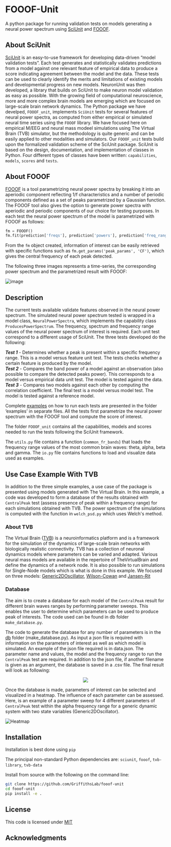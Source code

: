 # FOOOF-Unit

A python package for running validation tests on models generating a neural power spectrum using [SciUnit](https://github.com/scidash/sciunit) and [FOOOF](https://github.com/fooof-tools/fooof).

## About SciUnit

[SciUnit](https://scidash.org/sciunit.html) is an easy-to-use framework for developing data-driven “model validation tests”. Each test generates and statistically validates predictions from a model against one relevant feature of empirical data to produce a score indicating agreement between the model and the data. These tests can be used to clearly identify the merits and limitations of existing models and developmental progress on new models. NeuronUnit was then developed, a library that builds on SciUnit to make neuron model validation as easy as possible. With the growing field of computational neuroscience, more and more complex brain models are emerging which are focused on large-scale brain network dynamics. The Python package we have develped, `FOOOF_unit`, implements `SciUnit` tests for several features of neural power spectra, as computed from either empirical or simulated neural time series using the `FOOOF` library. We have focused here on empirical M/EEG and neural mass modeel simulations using The Virtual Brain (TVB) simulator, but the methodology is quite generic and can be easily applied to other modalities and simulators. Our `FOOOF_unit` tests build upon the formalized validation scheme of the SciUnit package. SciUnit is based on the design, documentation, and implementation of classes in Python. Four different types of classes have been written: `capabilities`, `models`, `scores` and `tests`. 

## About FOOOF 

[FOOOF](https://fooof-tools.github.io/fooof/index.html) is a tool parametrizing neural power spectra by breaking it into an aperiodic component reflecting 1/f characteristics and a number of periodic components defined as a set of peaks parametrized by a Gaussian function. The FOOOF tool also gives the option to generate power spectra with aperiodic and periodic components of our choice for testing purposes. 
In each test the neural power spectrum of the model is parametrized with FOOOF as follows:

```python
fm = FOOOF()
fm.fit(prediction['freqs'], prediction['powers'], prediction['freq_range'])
```

From the `fm` object created, information of interest can be easily retrieved with specific functions such as `fm.get_params('peak_params', 'CF')`, which gives the central frequency of each peak detected. 

The following three images represents a time-series, the corresponding power spectrum and the parametrized result with FOOOF:

![image](https://user-images.githubusercontent.com/62792658/91423729-36f54b00-e859-11ea-90f6-72f4a1a4364e.png)

## Description

The current tests available validate features observed in the neural power spectrum. The simulated neural power spectrum tested is wrapped in a model class, `NeuralPowerSpectra`, which implements the capability class `ProducesPowerSpectrum`. The frequency, spectrum and frequency range values of the neural power spectrum of interest is required. Each unit test correspond to a different usage of SciUnit. The three tests developed do the following:

***Test 1*** - Determines whether a peak is present within a specific frequency range. This is a model versus feature unit test. The tests checks whether a certain feature is produced by the model.  
***Test 2*** -  Compares the band power of a model against an observation (also possible to compare the detected peaks power). This corresponds to a model versus empirical data unit test. The model is tested against the data.   
***Test 3*** - Compares two models against each other by computing the correlation coefficient. The final test is a model versus model test. The model is tested against a reference model.   
 
Complete [examples](https://github.com/GriffithsLab/GSoC_2020_SB/tree/master/examples) on how to run each tests are presented in the folder ‘examples’ in separate files. All the tests first parametrize the neural power spectrum with the FOOOF tool and compute the score of interest.
 
The folder `FOOOF_unit` contains all the capabilities, models and scores needed to run the tests following the SciUnit framework.

The `utils.py` file contains a function (`common_fr_bands`) that loads the frequency range values of the most common brain waves: theta, alpha, beta and gamma. 
The `io.py` file contains functions to load and visualize data used as examples.

## Use Case Example With TVB

In addition to the three simple examples, a use case of the package is presented using models generated with The Virtual Brain. In this example, a code was developed to form a database of the results obtained with `CentralPeak` test (assess presence of peak within a frequency range) for each simulations obtained with TVB. The power spectrum of the simulations is computed with the function in `welch_psd.py` which uses Welch's method. 

### About TVB

The Virtual Brain ([TVB](https://docs.thevirtualbrain.org/)) is a neuroinformatics platform and is a framework for the simulation of the dynamics of large-scale brain networks with biologically realistic connectivity. TVB has a collection of neuronal dynamics models where parameters can be varied and adapted. Various neural mass models are available in the repertoire of TheVirtualBrain and define the dynamics of a network node. 
It is also possible to run simulations for Single-Node models which is what is done in this example. We focused on three models: [Generic2DOscillator](http://docs.thevirtualbrain.org/_modules/tvb/simulator/models/oscillator.html), [Wilson-Cowan](http://docs.thevirtualbrain.org/_modules/tvb/simulator/models/wilson_cowan.html#WilsonCowan) and [Jansen-Rit](http://docs.thevirtualbrain.org/_modules/tvb/simulator/models/jansen_rit.html)

### Database

The aim is to create a database for each model of the `CentralPeak` result for different brain waves ranges by performing parameter sweeps. This enables the user to determine which parameters can be used to produce peak of interests. The code used can be found in db folder `make_database.py`.

The code to generate the database for any number of parameters is in the [db](https://github.com/GriffithsLab/GSoC_2020_SB/tree/master/FOOOF_unit/db) folder (make_database.py). As input a json file is required with information on the parameters of interest as well as which model is simulated. An example of the json file required is in data.json. The parameter name and values, the model and the frequency range to run the `CentralPeak` test are required. 
In addition to the json file, if another filename is given as an argument, the database is saved in a .csv file. The final result will look as following: 

<p align="center">
  <img src="https://user-images.githubusercontent.com/62792658/91425286-3cec2b80-e85b-11ea-8a1d-3f37b28c0607.png" />
</p>

Once the database is made, parameters of interest can be selected and visualized in a heatmap. The influence of each parameter can be assessed. Here, is an example of a parameter sweep for 4 different parameters  of `CentralPeak` test within the alpha frequency range for a generic dynamic system with two state variables (Generic2DOscillator).

![Heatmap](https://user-images.githubusercontent.com/62792658/91424291-ea5e3f80-e859-11ea-9217-5baf558ece04.png)

## Installation
 
Installation is best done using `pip`

The principal non-standard Python dependencies are: `sciunit`, `fooof`, `tvb-library`, `tvb-data`

Install from source with the following on the command line:

```bash
git clone https://github.com/GriffithsLab/fooof-unit
cd fooof-unit
pip install -e .
```


## License

This code is licensed under [MIT](https://choosealicense.com/licenses/mit/)

## Acknowledgments


